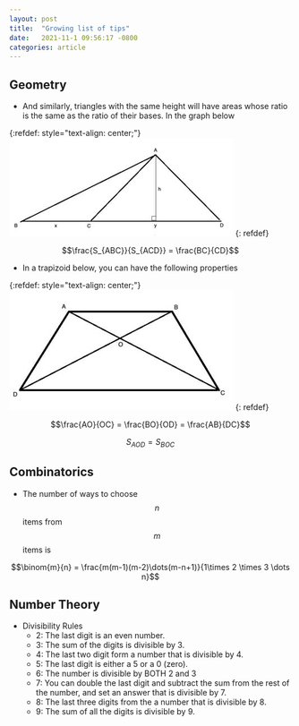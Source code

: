 ```yaml
---
layout: post
title:  "Growing list of tips"
date:   2021-11-1 09:56:17 -0800
categories: article
---
```




## Geometry

* And similarly, triangles with the same height will have areas whose ratio is the same as the ratio of their bases. In the graph below 


{:refdef: style="text-align: center;"}
![some](/assets/triangles-with-same-height.jpeg)
{: refdef}

$$\frac{S_{ABC}}{S_{ACD}} = \frac{BC}{CD}$$

* In a trapizoid below, you can have the following properties

{:refdef: style="text-align: center;"}
![some](/assets/trapezoid-with-diagonals.jpeg)
{: refdef}

$$\frac{AO}{OC} = \frac{BO}{OD} = \frac{AB}{DC}$$

$$S_{AOD} = S_{BOC}$$


## Combinatorics

* The number of ways to choose $$n$$ items from $$m$$ items is 

$$\binom{m}{n} = \frac{m(m-1)(m-2)\dots(m-n+1)}{1\times 2 \times 3 \dots n}$$


## Number Theory

* Divisibility Rules
	- 2:  The last digit is an even number. 
	- 3: The sum of the digits is divisible by 3.
	- 4: The last two digit form a number that is divisible by 4. 
	- 5: The last digit is either a 5 or a 0 (zero).
	- 6: The number is divisible by BOTH 2 and 3
	- 7: You can double the last digit and subtract the sum from the rest of the number, and set an answer that is divisible by 7. 
	- 8: The last three digits from the a number that is divisible by 8.
	- 9: The sum of all the digits is divisible by 9. 

